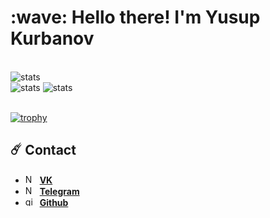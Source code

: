 
<h1 align="left">:wave: Hello there! I'm Yusup Kurbanov</h1>


<br>![stats](http://github-profile-summary-cards.vercel.app/api/cards/profile-details?username=dk-dev10&theme=github_dark)
<br>![stats](http://github-profile-summary-cards.vercel.app/api/cards/repos-per-language?username=dk-dev10&theme=github_dark&exclude={exclude}) ![stats](http://github-profile-summary-cards.vercel.app/api/cards/stats?username=dk-dev10&theme=github_dark)


<br>[![trophy](https://github-profile-trophy.vercel.app/?username=dk-dev10)](https://github.com/dk-dev10/github-profile-trophy)


## ☄️ Contact


- <img src="https://www.ph4.org/_RU/DL/LOGO_ICON/v/vk_.gif" width="15" height="15" alt="Node JS" /> &nbsp;**[VK](https://vk.com/webdev_2210)**
- <img src="https://brandeps.com/logo-download/T/Telegram-logo-vector-01.svg" width="15" height="15" alt="Node JS" /> &nbsp;**[Telegram](https://t.me/dkuba1122)**
- <img src="https://github.githubassets.com/assets/GitHub-Mark-ea2971cee799.png" width="15"  height="15" alt="github" /> &nbsp;**[Github](https://github.com/dk-dev10)**

<br>
